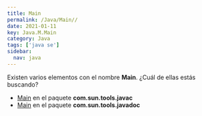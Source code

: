 ```yaml
---
title: Main
permalink: /Java/Main//
date: 2021-01-11
key: Java.M.Main
category: Java
tags: ['java se']
sidebar: 
  nav: java
---
```


Existen varios elementos con el nombre **Main**. ¿Cuál de ellas estás buscando?
<ul>
<li><a href="/Java/Main-com-sun-tools-javac/">Main</a> en el paquete <strong>com.sun.tools.javac</strong></li>
<li><a href="/Java/Main-com-sun-tools-javadoc/">Main</a> en el paquete <strong>com.sun.tools.javadoc</strong></li>
<ul>
